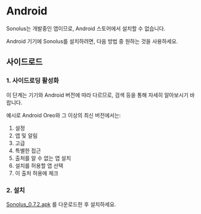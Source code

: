 # Android

Sonolus는 개발중인 앱이므로, Android 스토어에서 설치할 수 없습니다.

Android 기기에 Sonolus를 설치하려면, 다음 방법 중 원하는 것을 사용하세요.

## 사이드로드

### 1. 사이드로딩 활성화

이 단계는 기기와 Android 버전에 따라 다르므로, 검색 등을 통해 자세히 알아보시기 바랍니다.

예시로 Android Oreo와 그 이상의 최신 버전에서는:

1. 설정
2. 앱 및 알림
3. 고급
4. 특별한 접근
5. 출처를 알 수 없는 앱 설치
6. 설치를 허용할 앱 선택
7. 이 출처 허용에 체크

### 2. 설치

[Sonolus_0.7.2.apk](https://sonolus.com/download/Sonolus_0.7.2.apk) 를 다운로드한 후 설치하세요.
